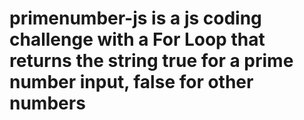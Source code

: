 # primenumber-js is a js coding challenge with a For Loop that returns the string true for a prime number input, false for other numbers
